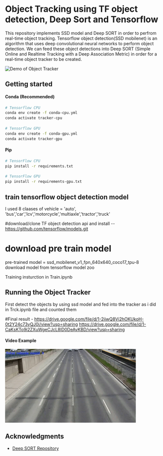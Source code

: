# Object Tracking using TF object detection, Deep Sort and Tensorflow
This repository implements SSD model and Deep SORT in order to perfrom real-time object tracking. Tensorflow object detection(SSD mobilenet) is an algorithm that uses deep convolutional neural networks to perform object detection. We can feed these object detections into Deep SORT (Simple Online and Realtime Tracking with a Deep Association Metric) in order for a real-time object tracker to be created.

![Demo of Object Tracker](data/demo.gif)

## Getting started

#### Conda (Recommended)

```bash
# Tensorflow CPU
conda env create -f conda-cpu.yml
conda activate tracker-cpu

# Tensorflow GPU
conda env create -f conda-gpu.yml
conda activate tracker-gpu
```

#### Pip
```bash
# TensorFlow CPU
pip install -r requirements.txt

# TensorFlow GPU
pip install -r requirements-gpu.txt
```


## train tensorflow object detection model

I used 8 claases of vehicle = 'auto', 'bus','car','lcv','motorcycle','multiaxle','tractor','truck'

#download/clone TF object detection api and install 
--https://github.com/tensorflow/models.git

# download pre train model
pre-trained model = ssd_mobilenet_v1_fpn_640x640_coco17_tpu-8
download model from tensorflow model zoo

Training insturction in Train.ipynb

## Running the Object Tracker
First detect the objects by using ssd model and fed into the tracker as i did in 
Trck.ipynb file  and counted them

#Final result - https://drive.google.com/file/d/1-2iiwQ8Vi2hOKUkoH-0t2Y24c73yQJ0i/view?usp=sharing
https://drive.google.com/file/d/1-CaKsKTo9i2ZXuWgeCJcL8lD0DeAvKBD/view?usp=sharing
#### Video Example
![Result of Object Tracker](data/car.gif)



## Acknowledgments

* [Deep SORT Repository](https://github.com/nwojke/deep_sort)
